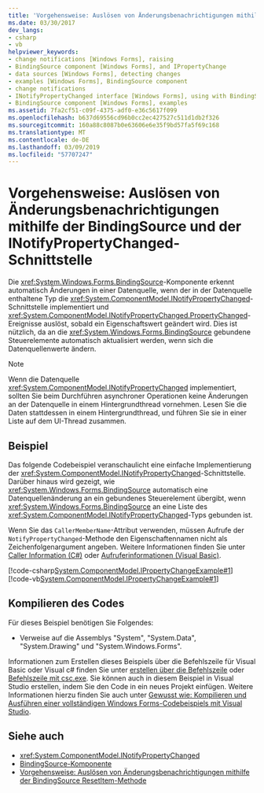```yaml
---
title: 'Vorgehensweise: Auslösen von Änderungsbenachrichtigungen mithilfe der BindingSource und der INotifyPropertyChanged-Schnittstelle'
ms.date: 03/30/2017
dev_langs:
- csharp
- vb
helpviewer_keywords:
- change notifications [Windows Forms], raising
- BindingSource component [Windows Forms], and IPropertyChange
- data sources [Windows Forms], detecting changes
- examples [Windows Forms], BindingSource component
- change notifications
- INotifyPropertyChanged interface [Windows Forms], using with BindingSource
- BindingSource component [Windows Forms], examples
ms.assetid: 7fa2cf51-c09f-4375-adf0-e36c5617f099
ms.openlocfilehash: b637d69556cd96b0cc2ec427527c511d1db2f326
ms.sourcegitcommit: 160a88c8087b0e63606e6e35f9bd57fa5f69c168
ms.translationtype: MT
ms.contentlocale: de-DE
ms.lasthandoff: 03/09/2019
ms.locfileid: "57707247"
---
```

# <a name="how-to-raise-change-notifications-using-a-bindingsource-and-the-inotifypropertychanged-interface"></a>Vorgehensweise: Auslösen von Änderungsbenachrichtigungen mithilfe der BindingSource und der INotifyPropertyChanged-Schnittstelle
Die <xref:System.Windows.Forms.BindingSource>-Komponente erkennt automatisch Änderungen in einer Datenquelle, wenn der in der Datenquelle enthaltene Typ die <xref:System.ComponentModel.INotifyPropertyChanged>-Schnittstelle implementiert und <xref:System.ComponentModel.INotifyPropertyChanged.PropertyChanged>-Ereignisse auslöst, sobald ein Eigenschaftswert geändert wird. Dies ist nützlich, da an die <xref:System.Windows.Forms.BindingSource> gebundene Steuerelemente automatisch aktualisiert werden, wenn sich die Datenquellenwerte ändern.  
  
> [!NOTE]
>  Wenn die Datenquelle <xref:System.ComponentModel.INotifyPropertyChanged> implementiert, sollten Sie beim Durchführen asynchroner Operationen keine Änderungen an der Datenquelle in einem Hintergrundthread vornehmen. Lesen Sie die Daten stattdessen in einem Hintergrundthread, und führen Sie sie in einer Liste auf dem UI-Thread zusammen.  
  
## <a name="example"></a>Beispiel  
 Das folgende Codebeispiel veranschaulicht eine einfache Implementierung der <xref:System.ComponentModel.INotifyPropertyChanged>-Schnittstelle. Darüber hinaus wird gezeigt, wie <xref:System.Windows.Forms.BindingSource> automatisch eine Datenquellenänderung an ein gebundenes Steuerelement übergibt, wenn <xref:System.Windows.Forms.BindingSource> an eine Liste des <xref:System.ComponentModel.INotifyPropertyChanged>-Typs gebunden ist.   
  
 Wenn Sie das `CallerMemberName`-Attribut verwenden, müssen Aufrufe der `NotifyPropertyChanged`-Methode den Eigenschaftennamen nicht als Zeichenfolgenargument angeben. Weitere Informationen finden Sie unter [Caller Information (C#)](../../../csharp/programming-guide/concepts/caller-information.md) oder [Aufruferinformationen (Visual Basic)](../../../visual-basic/programming-guide/concepts/caller-information.md).  
  
 [!code-csharp[System.ComponentModel.IPropertyChangeExample#1](~/samples/snippets/csharp/VS_Snippets_Winforms/System.ComponentModel.IPropertyChangeExample/CS/Form1.cs#1)]
 [!code-vb[System.ComponentModel.IPropertyChangeExample#1](~/samples/snippets/visualbasic/VS_Snippets_Winforms/System.ComponentModel.IPropertyChangeExample/VB/Form1.vb#1)]  
  
## <a name="compiling-the-code"></a>Kompilieren des Codes  
 Für dieses Beispiel benötigen Sie Folgendes:  
  
-   Verweise auf die Assemblys "System", "System.Data", "System.Drawing" und "System.Windows.Forms".  
  
 Informationen zum Erstellen dieses Beispiels über die Befehlszeile für Visual Basic oder Visual c# finden Sie unter [erstellen über die Befehlszeile](~/docs/visual-basic/reference/command-line-compiler/building-from-the-command-line.md) oder [Befehlszeile mit csc.exe](~/docs/csharp/language-reference/compiler-options/command-line-building-with-csc-exe.md). Sie können auch in diesem Beispiel in Visual Studio erstellen, indem Sie den Code in ein neues Projekt einfügen. Weitere Informationen hierzu finden Sie auch unter [Gewusst wie: Kompilieren und Ausführen einer vollständigen Windows Forms-Codebeispiels mit Visual Studio](https://docs.microsoft.com/previous-versions/visualstudio/visual-studio-2010/bb129228(v=vs.100)).  
  
## <a name="see-also"></a>Siehe auch
- <xref:System.ComponentModel.INotifyPropertyChanged>
- [BindingSource-Komponente](bindingsource-component.md)
- [Vorgehensweise: Auslösen von Änderungsbenachrichtigungen mithilfe der BindingSource ResetItem-Methode](how-to-raise-change-notifications-using-the-bindingsource-resetitem-method.md)
